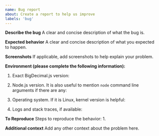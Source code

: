 ```yaml
---
name: Bug report
about: Create a report to help us improve
labels: 'bug'
---
```

**Describe the bug**
A clear and concise description of what the bug is.

**Expected behavior**
A clear and concise description of what you expected to happen.

**Screenshots**
If applicable, add screenshots to help explain your problem.

**Environment (please complete the following information):**
<!--
Thanks for reporting your issue.
To help us resolve your issue quickly and efficiently, we need as much data for diagnostics as possible.
Please share with us the following information:
-->

1. Exact BigDecimal.js version: 

2. Node.js version. It is also useful to mention `node` command line arguments if there are any:

3. Operating system. If it is Linux, kernel version is helpful:

4. Logs and stack traces, if available:

**To Reproduce**
Steps to reproduce the behavior:
1. 

**Additional context**
Add any other context about the problem here.
